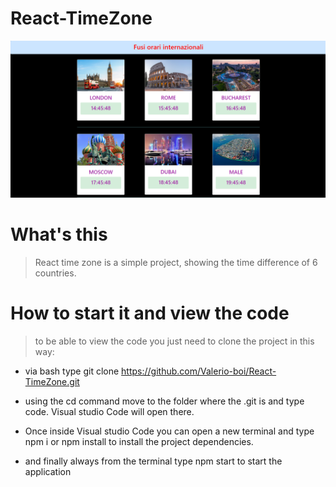 # React-TimeZone

![Project img](https://github.com/Valerio-boi/React-TimeZone/blob/main/img.png)

<h1>What's this</h1>

> React time zone is a simple project, showing the time difference of 6 countries.

<h1>
How to start it and view the code
</h1>

> to be able to view the code you just need to clone the project in this way:

- via bash type git clone https://github.com/Valerio-boi/React-TimeZone.git

- using the cd command move to the folder where the .git is and type code.
Visual studio Code will open there.

- Once inside Visual studio Code you can open a new terminal and type npm i or npm install to install the project dependencies.

- and finally always from the terminal type npm start to start the application
